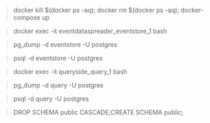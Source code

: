 > docker kill $(docker ps -aq); docker rm $(docker ps -aq); docker-compose up

> docker exec -it eventdataspreader_eventstore_1 bash

> pg_dump -d eventstore -U postgres

> psql -d eventstore -U postgres


> docker exec -it queryside_query_1 bash

> pg_dump -d query -U postgres

> psql -d query -U postgres


> DROP SCHEMA public CASCADE;CREATE SCHEMA public;
